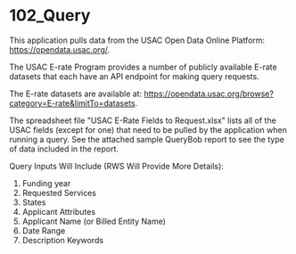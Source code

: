 # 102_Query

This application pulls data from the USAC Open Data Online Platform: https://opendata.usac.org/.

The USAC E-rate Program provides a number of publicly available E-rate datasets that each have an API endpoint for making query requests.

The E-rate datasets are available at: https://opendata.usac.org/browse?category=E-rate&limitTo=datasets.

The spreadsheet file "USAC E-Rate Fields to Request.xlsx" lists all of the USAC fields (except for one) that need to be pulled by the application when running a query.  See the attached sample QueryBob report to see the type of data included in the report.

Query Inputs Will Include (RWS Will Provide More Details):
1) Funding year
2) Requested Services
3) States
4) Applicant Attributes
5) Applicant Name (or Billed Entity Name)
6) Date Range
7) Description Keywords